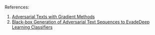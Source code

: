References:

1. [Adversarial Texts with Gradient Methods](https://github.com/gongzhitaao/adversarial-text)
2. [Black-box Generation of Adversarial Text Sequences to EvadeDeep Learning Classifiers](https://github.com/QData/deepWordBug)

